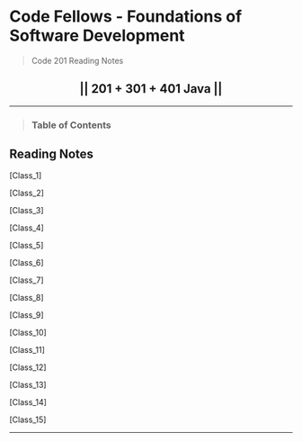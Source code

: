 # Code Fellows - Foundations of Software Development

> Code 201 Reading Notes

<h2 align="center">|| 201 + 301 + 401 Java ||</h2>

---

> ### Table of Contents

## Reading Notes

[Class_1]

[Class_2]

[Class_3]

[Class_4]

[Class_5]

[Class_6]

[Class_7]

[Class_8]

[Class_9]

[Class_10]

[Class_11]

[Class_12]

[Class_13]

[Class_14]

[Class_15]

---
